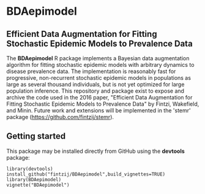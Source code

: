 <!-- README.md is generated from README.Rmd. Please edit that file -->
BDAepimodel
===========

Efficient Data Augmentation for Fitting Stochastic Epidemic Models to Prevalence Data
-------------------------------------------------------------------------------------

The **BDAepimodel** R package implements a Bayesian data augmentation algorithm for fitting stochastic epidemic models with arbitrary dynamics to disease prevalence data. The implementation is reasonably fast for progressive, non-recurrent stochastic epidemic models in populations as large as several thousand individuals, but is not yet optimized for large population inference. This repository and package exist to expose and archive the code used in the 2016 paper, "Efficient Data Augmentation for Fitting Stochastic Epidemic Models to Prevalence Data" by Fintzi, Wakefield, and Minin. Future work and extensions will be implemented in the 'stemr' package (<https://github.com/fintzij/stemr>).

Getting started
---------------

This package may be installed directly from GitHub using the **devtools** package:

    library(devtools)
    install_github("fintzij/BDAepimodel",build_vignettes=TRUE) 
    library(BDAepimodel)
    vignette("BDAepimodel")
